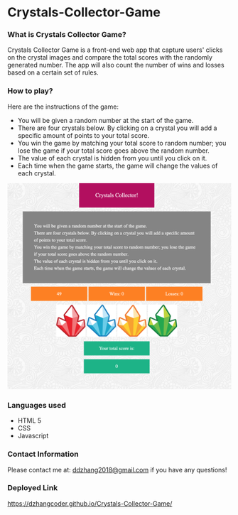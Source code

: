 # Crystals-Collector-Game

### What is Crystals Collector Game?
Crystals Collector Game is a front-end web app that capture users' clicks on the crystal images and compare the total scores with the randomly generated number. The app will also count the number of wins and losses based on a certain set of rules. 

### How to play?
Here are the instructions of the game:
- You will be given a random number at the start of the game.
- There are four crystals below. By clicking on a crystal you will add a specific amount of points to your total score.
- You win the game by matching your total score to random number; you lose the game if your total score goes above the random number.
- The value of each crystal is hidden from you until you click on it.
- Each time when the game starts, the game will change the values of each crystal.

![Crystals-Collector-Game](assets/images/CrystalsGame.png)


### Languages used
- HTML 5
- CSS
- Javascript 

### Contact Information 
Please contact me at: ddzhang2018@gmail.com if you have any questions!

### Deployed Link
https://dzhangcoder.github.io/Crystals-Collector-Game/
